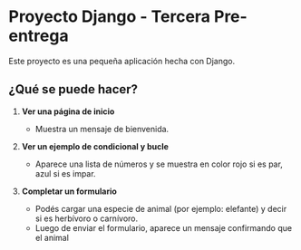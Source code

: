 # Proyecto Django - Tercera Pre-entrega

Este proyecto es una pequeña aplicación hecha con Django.

## ¿Qué se puede hacer?

1. **Ver una página de inicio**
   - Muestra un mensaje de bienvenida.

2. **Ver un ejemplo de condicional y bucle**
   - Aparece una lista de números y se muestra en color rojo si es par, azul si es impar.

3. **Completar un formulario**
   - Podés cargar una especie de animal (por ejemplo: elefante) y decir si es herbívoro o carnívoro.
   - Luego de enviar el formulario, aparece un mensaje confirmando que el animal
